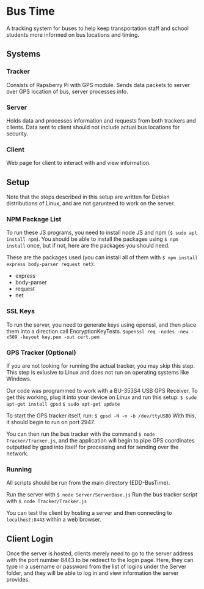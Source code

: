 # Bus Time

A tracking system for buses to help keep transportation staff and school students more informed on bus locations and timing.

## Systems
### Tracker
Consists of Rapsberry Pi with GPS module. Sends data packets to server over GPS location of bus, server processes info.

### Server
Holds data and processes information and requests from both trackers and clients.
Data sent to client should not include actual bus locations for security.

### Client
Web page for client to interact with and view information.



## Setup
Note that the steps described in this setup are written for Debian distributions of Linux, and are not garunteed to work on the server.

### NPM Package List
To run these JS programs, you need to install node JS and npm (`$ sudo apt install npm`).
You should be able to install the packages using `$ npm install` once, but if not, here are the packages you should need.

These are the packages used (you can install all of them with `$ npm install express body-parser request net`):
- express
- body-parser
- request
- net

### SSL Keys
To run the server, you need to generate keys using openssl, and then place them into a direction call EncryptionKeyTests.
`$openssl req -nodes -new -x509 -keyout key.pem -out cert.pem`

### GPS Tracker (Optional)
If you are not looking for running the actual tracker, you may skip this step. This step is exlusive to Linux and does not run on operating systems like Windows.

Our code was programmed to work with a BU-353S4 USB GPS Receiver. To get this working, plug it into your device on Linux and run this setup:
`$ sudo apt-get install gpsd`
`$ sudo apt-get update`

To start the GPS tracker itself, run:
`$ gpsd -N -n -b /dev/ttyUSB0`
With this, it should begin to run on port 2947.

You can then run the bus tracker with the command `$ node Tracker/Tracker.js`, and the application will begin to pipe GPS coordinates outputted by gpsd into itself for processing and for sending over the network.

### Running
All scripts should be run from the main directory (EDD-BusTime).

Run the server with `$ node Server/ServerBase.js`
Run the bus tracker script with `$ node Tracker/Tracker.js`

You can test the client by hosting a server and then connecting to `localhost:8443` within a web browser.

## Client Login
Once the server is hosted, clients merely need to go to the server address with the port number 8443 to be redirect to the login page.
Here, they can type in a username or password from the list of logins under the Server folder, and they will be able to log in and view information the server provides.
